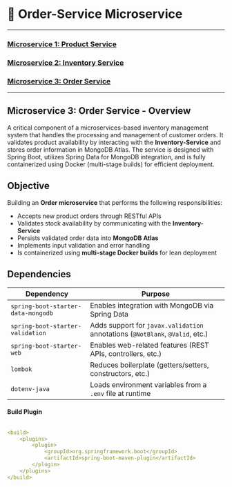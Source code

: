 # 🛒 Order-Service Microservice

---
### [Microservice 1: Product Service](https://github.com/Ochwada/MicroInventorySystem-Product)
### [Microservice 2: Inventory Service](https://github.com/Ochwada/MicroInventorySystem-Inventory)
### [Microservice 3: Order Service](https://github.com/Ochwada/MicroInventorySystem-Order)
---

## Microservice 3: Order Service - Overview

A critical component of a microservices-based inventory management system that handles the processing and management of 
customer orders. It validates product availability by interacting with the **Inventory-Service** and stores order 
information in MongoDB Atlas. The service is designed with Spring Boot, utilizes Spring Data for MongoDB integration, 
and is fully containerized using Docker (multi-stage builds) for efficient deployment.


## Objective
Building an **Order microservice** that performs the following responsibilities:

- Accepts new product orders through RESTful APIs 
- Validates stock availability by communicating with the **Inventory-Service** 
- Persists validated order data into **MongoDB Atlas** 
- Implements input validation and error handling 
- Is containerized using **multi-stage Docker builds** for lean deployment


## Dependencies

| Dependency                         | Purpose                                                                       |
|------------------------------------|-------------------------------------------------------------------------------|
| `spring-boot-starter-data-mongodb` | Enables integration with MongoDB via Spring Data                              |
| `spring-boot-starter-validation`   | Adds support for `javax.validation` annotations (`@NotBlank`, `@Valid`, etc.) |
| `spring-boot-starter-web`          | Enables web-related features (REST APIs, controllers, etc.)                   |
| `lombok`                           | Reduces boilerplate (getters/setters, constructors, etc.)                     |
| `dotenv-java`                      | Loads environment variables from a `.env` file at runtime                     |

#### Build Plugin
```yaml

<build>
    <plugins>
        <plugin>
            <groupId>org.springframework.boot</groupId>
            <artifactId>spring-boot-maven-plugin</artifactId>
        </plugin>
    </plugins>
</build>

```